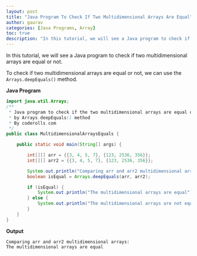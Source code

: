 ```yaml
---
layout: post  
title: "Java Program To Check If Two Multidimensional Arrays Are Equal"  
author: gaurav  
categories: [Java Programs, Array]  
toc: true
description: "In this tutorial, we will see a Java program to check if two multidimensional arrays are equal or not."
---
```


In this tutorial, we will see a Java program to check if two multidimensional  arrays are equal or not.

To check if two multidimensional  arrays are equal or not, we can use the `Arrays.deepEquals()` method.

**Java Program**

```java
import java.util.Arrays;
/**
 * Java program to check if the two multidimensional arrays are equal or not
 * by Arrays.deepEquals() method
 * By coderolls.com
 */
public class MultidimensionalArraysEquals {

    public static void main(String[] args) {

        int[][] arr = {{3, 4, 5, 7}, {123, 2536, 356}};
        int[][] arr2 = {{3, 4, 5, 7}, {123, 2536, 356}};

        System.out.println("Comparing arr and arr2 multidimensional arrays: ");
        boolean isEqual = Arrays.deepEquals(arr, arr2);

        if (isEqual) {
            System.out.println("The multidimensional arrays are equal");
        } else {
            System.out.println("The multidimensional arrays are not equal");
        }
    }
}
```

**Output**

```
Comparing arr and arr2 multidimensional arrays: 
The multidimensional arrays are equal
```


